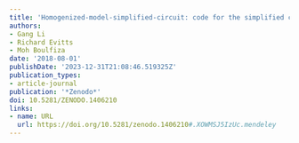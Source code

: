 ```yaml
---
title: 'Homogenized-model-simplified-circuit: code for the simplified circuit model'
authors:
- Gang Li
- Richard Evitts
- Moh Boulfiza
date: '2018-08-01'
publishDate: '2023-12-31T21:08:46.519325Z'
publication_types:
- article-journal
publication: '*Zenodo*'
doi: 10.5281/ZENODO.1406210
links:
- name: URL
  url: https://doi.org/10.5281/zenodo.1406210#.XOWMSJ5IzUc.mendeley
---
```

